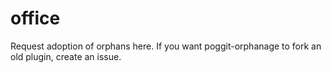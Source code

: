 # office
Request adoption of orphans here. If you want poggit-orphanage to fork an old plugin, create an issue.
